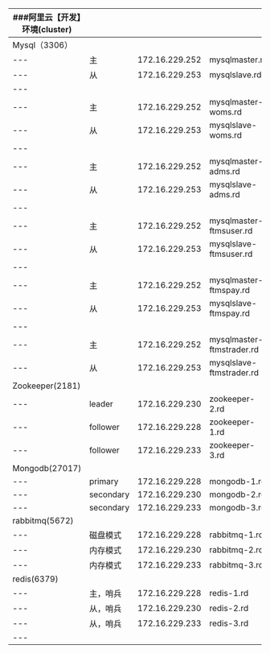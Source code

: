 |###阿里云【开发】环境(cluster)||||
|---|---|---|---|
|Mysql（3306）||||
|---|主|172.16.229.252|mysqlmaster.rd|
|---|从|172.16.229.253|mysqlslave.rd|
|---||||
|---|主|172.16.229.252|mysqlmaster-woms.rd|
|---|从|172.16.229.253|mysqlslave-woms.rd|
|---||||
|---|主|172.16.229.252|mysqlmaster-adms.rd|
|---|从|172.16.229.253|mysqlslave-adms.rd|
|---||||
|---|主|172.16.229.252|mysqlmaster-ftmsuser.rd|
|---|从|172.16.229.253|mysqlslave-ftmsuser.rd|
|---||||
|---|主|172.16.229.252|mysqlmaster-ftmspay.rd|
|---|从|172.16.229.253|mysqlslave-ftmspay.rd|
|---||||
|---|主|172.16.229.252|mysqlmaster-ftmstrader.rd|
|---|从|172.16.229.253|mysqlslave-ftmstrader.rd|
|Zookeeper(2181)||||
|---|leader|172.16.229.230|zookeeper-2.rd|
|---|follower|172.16.229.228|zookeeper-1.rd|
|---|follower|172.16.229.233|zookeeper-3.rd|
|Mongodb(27017)||||
|---|primary|172.16.229.228|mongodb-1.rd|
|---|secondary|172.16.229.230|mongodb-2.rd|
|---|secondary|172.16.229.233|mongodb-3.rd|
|rabbitmq(5672)||||
|---|磁盘模式|172.16.229.228|rabbitmq-1.rd|
|---|内存模式|172.16.229.230|rabbitmq-2.rd|
|---|内存模式|172.16.229.233|rabbitmq-3.rd|
|redis(6379)||||
|---|主，哨兵|172.16.229.228|redis-1.rd|
|---|从，哨兵|172.16.229.230|redis-2.rd|
|---|从，哨兵|172.16.229.233|redis-3.rd|
|---||||
